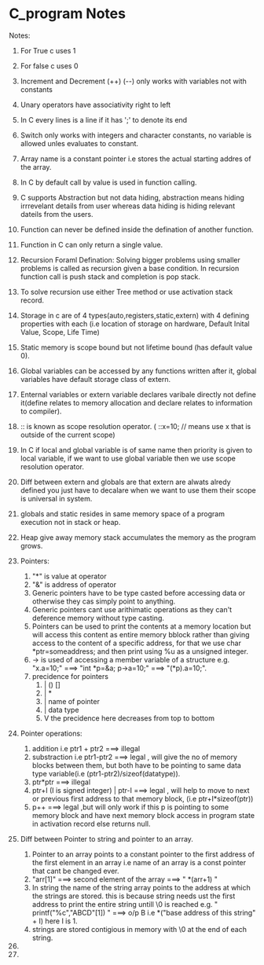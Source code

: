 # C_program Notes

Notes:

1. For True c uses 1
2. For false c uses 0
3. Increment and Decrement (++) (--) only works with variables not with constants
4. Unary operators have associativity right to left
5. In C every lines is a line if it has ';' to denote its end
6. Switch only works with integers and character constants, no variable is allowed unles evaluates to constant.
7. Array name is a constant pointer i.e stores the actual starting addres of the array.
8. In C by default call by value is used in function calling.
9. C supports Abstraction but not data hiding, abstraction means hiding irrrevelant details from user whereas data hiding is hiding relevant dateils from the users.
10. Function can never be defined inside the defination of another function.
11. Function in C can only return a single value.
12. Recursion Foraml Defination: Solving bigger problems using smaller problems is called as recursion given a base condition. In recursion function call is push stack and completion is pop stack.
13. To solve recursion use either Tree method or use activation stack record.
14. Storage in c are of 4 types(auto,registers,static,extern) with 4 defining properties with each (i.e location of storage on hardware, Default Inital Value, Scope, Life Time)
15. Static memory is scope bound but not lifetime bound (has default value 0).
16. Global variables can be accessed by any functions written after it, global variables have default storage class of extern.
17. Enternal variables or extern variable declares varibale directly not define it(define relates to memory allocation and declare relates to information to compiler).
18. :: is known as scope resolution operator. ( ::x=10; // means use x that is outside of the current scope)
19. In C if local and global variable is of same name then priority is given to local variable, if we want to use global variable then we use scope resolution operator.
20. Diff between extern and globals are that extern are alwats alredy defined you just have to decalare when we want to use them their scope is universal in system.
21. globals and static resides in same memory space of a program execution not in stack or heap.
22. Heap give away memory stack accumulates the memory as the program grows.
23. Pointers:
      1. "*" is value at operator
      2. "&" is address of operator
      3. Generic pointers have to be type casted before accessing data or otherwise they cas simply point to anything.
      4. Generic pointers cant use arithimatic operations as they can't deference memory without type casting.
      5. Pointers can be used to print the contents at a memory location but will access this content as entire memory bblock rather than giving access to the content of a specific address, for that we use char *ptr=someaddress; and then print using %u as a unsigned integer.
      6. -> is used of accessing a member variable of a structure e.g. "x.a=10;"  ===>  "int *p=&a; p->a=10;" ===> "(*p).a=10;".
      7. precidence for pointers
            1. |   () []
            2. |   *
            3. |   name of pointer
            4. |   data type
            5. V  the precidence here decreases from top to bottom
      
24. Pointer operations:
      1. addition i.e ptr1 + ptr2 ===> illegal
      2. substraction i.e ptr1-ptr2 ===> legal , will give the no of memory blocks between them, but both have to be pointing to same data type variable(i.e (ptr1-ptr2)/sizeof(datatype)).
      3. ptr*ptr ===> illegal
      4. ptr+I (I is signed integer) | ptr-I ===> legal , will help to move to next or previous first address to that memory block, (i.e ptr+I*sizeof(ptr))
      5. p++ ===> legal ,but will only work if this p is pointing to some memory block and have next memory block access in program state in activation record else returns null.
25. Diff between Pointer to string and pointer to an array.
      1. Pointer to an array points to a constant pointer to the first address of the first element in an array i.e name of an array is a const pointer that cant be changed ever.
      2. "arr[1]" ===> second element of the array ===> " *(arr+1) "
      3. In string the name of the string array points to the address at which the strings are stored. this is because string needs ust the first address to print the entire string untill \0 is reached e.g. " printf("%c","ABCD"[1]) " ===> o/p B i.e *("base address of this string" + I) here I is 1.
      4. strings are stored contigious in memory with \0 at the end of each string.
26. 
27. 
